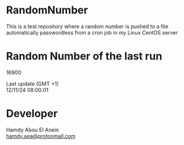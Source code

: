 # RandomNumber    
This is a test repository where a random number is pushed to a file automatically passwordless from a cron job in my Linux CentOS server    
# Random Number of the last run   
16900
      
Last update (GMT +1)    
12/11/24 08:00:01
# Developer    
Hamdy Abou El Anein   
hamdy.aea@protonmail.com
